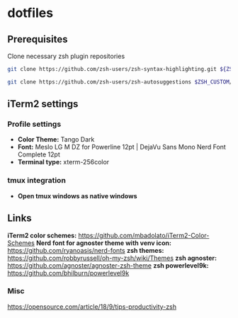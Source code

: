 # dotfiles

## Prerequisites

Clone necessary zsh plugin repositories

```bash
git clone https://github.com/zsh-users/zsh-syntax-highlighting.git ${ZSH_CUSTOM:-~/.oh-my-zsh/custom}/plugins/zsh-syntax-highlighting
```

```bash
git clone https://github.com/zsh-users/zsh-autosuggestions $ZSH_CUSTOM/plugins/zsh-autosuggestions
```


## iTerm2 settings

### Profile settings
- **Color Theme:** Tango Dark
- **Font:** Meslo LG M DZ for Powerline 12pt | DejaVu Sans Mono Nerd Font Complete 12pt
- **Terminal type:** xterm-256color

### tmux integration
- **Open tmux windows as native windows**


## Links
**iTerm2 color schemes:** https://github.com/mbadolato/iTerm2-Color-Schemes
**Nerd font for agnoster theme with venv icon:** https://github.com/ryanoasis/nerd-fonts
**zsh themes:** https://github.com/robbyrussell/oh-my-zsh/wiki/Themes
**zsh agnoster:** https://github.com/agnoster/agnoster-zsh-theme
**zsh powerlevel9k:** https://github.com/bhilburn/powerlevel9k

### Misc
https://opensource.com/article/18/9/tips-productivity-zsh
